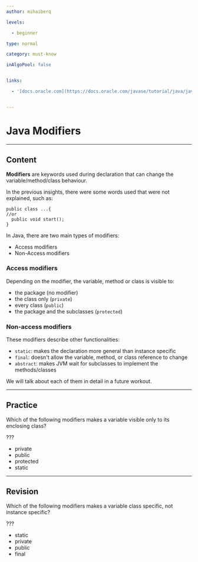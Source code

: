 ```yaml
---
author: mihaiberq

levels:

  - beginner

type: normal

category: must-know

inAlgoPool: false


links:

  - '[docs.oracle.com](https://docs.oracle.com/javase/tutorial/java/javaOO/accesscontrol.html){website}'


---
```


# Java Modifiers

---
## Content

**Modifiers** are keywords used during declaration that can change the variable/method/class behaviour.

In the previous insights, there were some words used that were not explained, such as:
```
public class ...{
//or
  public void start();
}
```

In Java, there are two main types of modifiers:
 - Access modifiers
 - Non-Access modifiers

### Access modifiers

Depending on the modifier, the variable, method or class is visible to:
 - the package (no modifier)
 - the class only (`private`)
 - every class (`public`)
 - the package and the subclasses (`protected`)

### Non-access modifiers

These modifiers describe other functionalities:
 - `static`: makes the declaration more general than instance specific
 - `final`: doesn't allow the variable, method, or class reference to change
 - `abstract`: makes JVM wait for subclasses to implement the methods/classes

We will talk about each of them in detail in a future workout.

---
## Practice

Which of the following modifiers makes a variable visible only to its enclosing class?

???

* private
* public
* protected
* static

---
## Revision

Which of the following modifiers makes a variable class specific, not instance specific?

???

* static
* private
* public
* final

 
